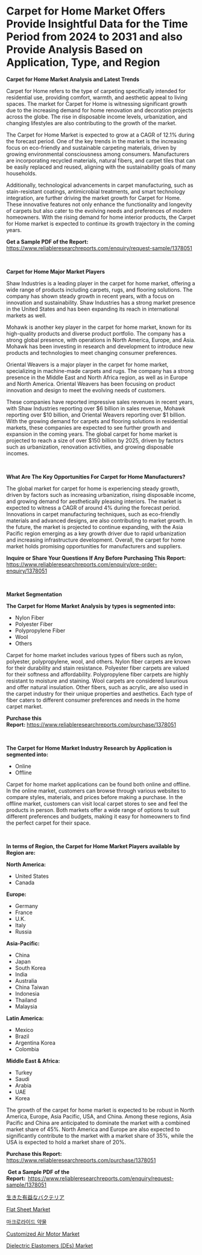 <p><h1>Carpet for Home Market Offers Provide Insightful Data for the Time Period from 2024 to 2031 and also Provide Analysis Based on Application, Type, and Region</h1></p><p><strong>Carpet for Home Market Analysis and Latest Trends</strong></p>
<p><p>Carpet for Home refers to the type of carpeting specifically intended for residential use, providing comfort, warmth, and aesthetic appeal to living spaces. The market for Carpet for Home is witnessing significant growth due to the increasing demand for home renovation and decoration projects across the globe. The rise in disposable income levels, urbanization, and changing lifestyles are also contributing to the growth of the market.</p><p>The Carpet for Home Market is expected to grow at a CAGR of 12.1% during the forecast period. One of the key trends in the market is the increasing focus on eco-friendly and sustainable carpeting materials, driven by growing environmental consciousness among consumers. Manufacturers are incorporating recycled materials, natural fibers, and carpet tiles that can be easily replaced and reused, aligning with the sustainability goals of many households.</p><p>Additionally, technological advancements in carpet manufacturing, such as stain-resistant coatings, antimicrobial treatments, and smart technology integration, are further driving the market growth for Carpet for Home. These innovative features not only enhance the functionality and longevity of carpets but also cater to the evolving needs and preferences of modern homeowners. With the rising demand for home interior products, the Carpet for Home market is expected to continue its growth trajectory in the coming years.</p></p>
<p><strong>Get a Sample PDF of the Report:&nbsp;</strong> <a href="https://www.reliableresearchreports.com/enquiry/request-sample/1378051">https://www.reliableresearchreports.com/enquiry/request-sample/1378051</a></p>
<p>&nbsp;</p>
<p><strong>Carpet for Home Major Market Players</strong></p>
<p><p>Shaw Industries is a leading player in the carpet for home market, offering a wide range of products including carpets, rugs, and flooring solutions. The company has shown steady growth in recent years, with a focus on innovation and sustainability. Shaw Industries has a strong market presence in the United States and has been expanding its reach in international markets as well.</p><p>Mohawk is another key player in the carpet for home market, known for its high-quality products and diverse product portfolio. The company has a strong global presence, with operations in North America, Europe, and Asia. Mohawk has been investing in research and development to introduce new products and technologies to meet changing consumer preferences.</p><p>Oriental Weavers is a major player in the carpet for home market, specializing in machine-made carpets and rugs. The company has a strong presence in the Middle East and North Africa region, as well as in Europe and North America. Oriental Weavers has been focusing on product innovation and design to meet the evolving needs of customers.</p><p>These companies have reported impressive sales revenues in recent years, with Shaw Industries reporting over $6 billion in sales revenue, Mohawk reporting over $10 billion, and Oriental Weavers reporting over $1 billion. With the growing demand for carpets and flooring solutions in residential markets, these companies are expected to see further growth and expansion in the coming years. The global carpet for home market is projected to reach a size of over $150 billion by 2025, driven by factors such as urbanization, renovation activities, and growing disposable incomes.</p></p>
<p>&nbsp;</p>
<p><strong>What Are The Key Opportunities For Carpet for Home Manufacturers?</strong></p>
<p><p>The global market for carpet for home is experiencing steady growth, driven by factors such as increasing urbanization, rising disposable income, and growing demand for aesthetically pleasing interiors. The market is expected to witness a CAGR of around 4% during the forecast period. Innovations in carpet manufacturing techniques, such as eco-friendly materials and advanced designs, are also contributing to market growth. In the future, the market is projected to continue expanding, with the Asia Pacific region emerging as a key growth driver due to rapid urbanization and increasing infrastructure development. Overall, the carpet for home market holds promising opportunities for manufacturers and suppliers.</p></p>
<p><strong>Inquire or Share Your Questions If Any Before Purchasing This Report:</strong> <a href="https://www.reliableresearchreports.com/enquiry/pre-order-enquiry/1378051">https://www.reliableresearchreports.com/enquiry/pre-order-enquiry/1378051</a></p>
<p>&nbsp;</p>
<p><strong>Market Segmentation</strong></p>
<p><strong>The Carpet for Home Market Analysis by types is segmented into:</strong></p>
<p><ul><li>Nylon Fiber</li><li>Polyester Fiber</li><li>Polypropylene Fiber</li><li>Wool</li><li>Others</li></ul></p>
<p><p>Carpet for home market includes various types of fibers such as nylon, polyester, polypropylene, wool, and others. Nylon fiber carpets are known for their durability and stain resistance. Polyester fiber carpets are valued for their softness and affordability. Polypropylene fiber carpets are highly resistant to moisture and staining. Wool carpets are considered luxurious and offer natural insulation. Other fibers, such as acrylic, are also used in the carpet industry for their unique properties and aesthetics. Each type of fiber caters to different consumer preferences and needs in the home carpet market.</p></p>
<p><strong>Purchase this Report:&nbsp;</strong><a href="https://www.reliableresearchreports.com/purchase/1378051">https://www.reliableresearchreports.com/purchase/1378051</a></p>
<p>&nbsp;</p>
<p><strong>The Carpet for Home Market Industry Research by Application is segmented into:</strong></p>
<p><ul><li>Online</li><li>Offline</li></ul></p>
<p><p>Carpet for home market applications can be found both online and offline. In the online market, customers can browse through various websites to compare styles, materials, and prices before making a purchase. In the offline market, customers can visit local carpet stores to see and feel the products in person. Both markets offer a wide range of options to suit different preferences and budgets, making it easy for homeowners to find the perfect carpet for their space.</p></p>
<p>&nbsp;</p>
<p><strong>In terms of Region, the Carpet for Home Market Players available by Region are:</strong></p>
<p>
    <p> <strong> North America: </strong>
        <ul>
            <li>United States</li>
            <li>Canada</li>
        </ul>
        </p> 
    <p> <strong> Europe: </strong>
        <ul>
            <li>Germany</li>
            <li>France</li>
            <li>U.K.</li>
            <li>Italy</li>
            <li>Russia</li>
        </ul>
        </p> 
    <p> <strong> Asia-Pacific: </strong>
        <ul>
            <li>China</li>
            <li>Japan</li>
            <li>South Korea</li>
            <li>India</li>
            <li>Australia</li>
            <li>China Taiwan</li>
            <li>Indonesia</li>
            <li>Thailand</li>
            <li>Malaysia</li>
        </ul>
        </p> 
    <p> <strong> Latin America: </strong>
        <ul>
            <li>Mexico</li>
            <li>Brazil</li>
            <li>Argentina Korea</li>
            <li>Colombia</li>
        </ul>
        </p> 
    <p> <strong> Middle East & Africa: </strong>
        <ul>
            <li>Turkey</li>
            <li>Saudi</li>
            <li>Arabia</li>
            <li>UAE</li>
            <li>Korea</li>
        </ul>
    </p>
    </p>
<p><p>The growth of the carpet for home market is expected to be robust in North America, Europe, Asia Pacific, USA, and China. Among these regions, Asia Pacific and China are anticipated to dominate the market with a combined market share of 45%. North America and Europe are also expected to significantly contribute to the market with a market share of 35%, while the USA is expected to hold a market share of 20%.</p></p>
<p><strong>Purchase this Report: </strong><a href="https://www.reliableresearchreports.com/purchase/1378051">https://www.reliableresearchreports.com/purchase/1378051</a></p>
<p>&nbsp;<strong>Get a Sample PDF of the Report:&nbsp;&nbsp;</strong><a href="https://www.reliableresearchreports.com/enquiry/request-sample/1378051">https://www.reliableresearchreports.com/enquiry/request-sample/1378051</a></p>
<p><strong></strong></p>
<p><p><a href="https://github.com/jkjreqjscoxx7/Market-Research-Report-List-1/blob/main/24091696290.md">生きた有益なバクテリア</a></p><p><a href="https://github.com/brenzgnarento/Market-Research-Report-List-1/blob/main/flat-sheet-market.md">Flat Sheet Market</a></p><p><a href="https://github.com/BrettWeberrt8767765/Market-Research-Report-List-1/blob/main/33508575658.md">마크로라이드 약물</a></p><p><a href="https://issuu.com/reportprime-2/docs/customized-air-motor-market-size-2030.pptx">Customized Air Motor Market</a></p><p><a href="https://issuu.com/reportprime-2/docs/dielectric-elastomers-des-market-size-2030.pptx">Dielectric Elastomers (DEs) Market</a></p></p>